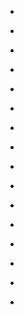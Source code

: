 
- [](/2018/10/10156973753303912/)

- [](/2018/04/990455212237209600/)

- [](/2018/03/10156492463058912/)

- [](/2017/09/10156004917658912/)

- [](/2016/10/10154961031653912/)

- [](/2016/01/10154286822668912/)

- [](/2015/08/10154006723698912/)

- [](/2015/06/10153900806238912/)

- [](/2014/12/10153457414683912/)

- [](/2014/09/10153204870058912/)

- [](/2014/08/10153162553293912/)

- [](/2014/08/10153153318943912/)

- [](/2014/07/492322038745292800/)

- [](/2014/07/10153107213093912/)

- [](/2014/05/10152966320643912/)

- [](/2009/06/2152915498/)
